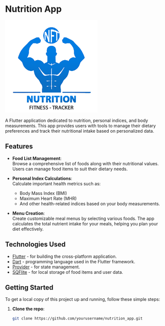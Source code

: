 # Nutrition App  

![Nutrition App Logo](https://github.com/cardentey86/nutrition_fit_tracker/blob/master/img/logo_nft_blue_transparent.png) <!-- Optionally include a logo -->  

A Flutter application dedicated to nutrition, personal indices, and body measurements. This app provides users with tools to manage their dietary preferences and track their nutritional intake based on personalized data.  

## Features  

- **Food List Management**:  
  Browse a comprehensive list of foods along with their nutritional values. Users can manage food items to suit their dietary needs.  

- **Personal Index Calculations**:  
  Calculate important health metrics such as:  
  - Body Mass Index (BMI)  
  - Maximum Heart Rate (MHR)  
  - And other health-related indices based on your body measurements.  

- **Menu Creation**:  
  Create customizable meal menus by selecting various foods. The app calculates the total nutrient intake for your meals, helping you plan your diet effectively.  

## Technologies Used  

- [Flutter](https://flutter.dev/) - for building the cross-platform application.  
- [Dart](https://dart.dev/) - programming language used in the Flutter framework.  
- [Provider](https://pub.dev/packages/provider) - for state management.  
- [SQFlite](https://pub.dev/packages/sqflite) - for local storage of food items and user data.  

## Getting Started  

To get a local copy of this project up and running, follow these simple steps:  

1. **Clone the repo**:  
   ```bash  
   git clone https://github.com/yourusername/nutrition_app.git  
